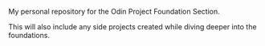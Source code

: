 My personal repository for the Odin Project Foundation Section.

This will also include any side projects created while diving deeper into the foundations.